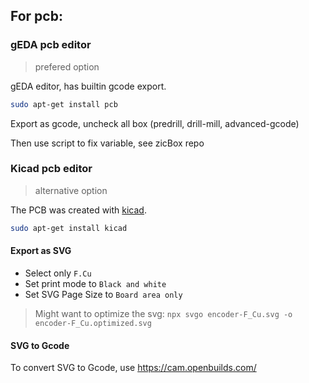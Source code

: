 ## For pcb:

### gEDA pcb editor

> prefered option

gEDA editor, has builtin gcode export.

```sh
sudo apt-get install pcb
```

Export as gcode, uncheck all box (predrill, drill-mill, advanced-gcode)

Then use script to fix variable, see zicBox repo


### Kicad pcb editor

> alternative option

The PCB was created with [kicad](https://www.kicad.org/). 

```sh
sudo apt-get install kicad
```

#### Export as SVG

- Select only `F.Cu`
- Set print mode to `Black and white`
- Set SVG Page Size to `Board area only`

> Might want to optimize the svg: `npx svgo encoder-F_Cu.svg -o encoder-F_Cu.optimized.svg`

#### SVG to Gcode

To convert SVG to Gcode, use https://cam.openbuilds.com/

